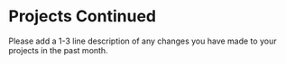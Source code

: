 # Projects Continued
Please add a 1-3 line description of any changes you have made to your projects in the past month.
